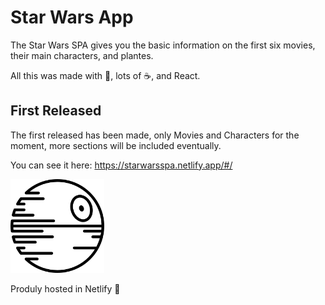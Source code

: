 # Star Wars App

The Star Wars SPA gives you the basic information on the first six movies, their main characters, and plantes.

All this was made with 💛, lots of ☕, and React. 

## First Released

The first released has been made, only Movies and Characters for the moment, more sections will be included eventually. 

You can see it here: <https://starwarsspa.netlify.app/#/>

<img src="./public/images/icon_for_tab.png" width="150px">

Produly hosted in Netlify 💚